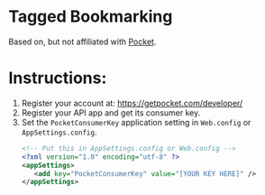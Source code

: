 # Tagged Bookmarking

Based on, but not affiliated with [Pocket](https://getpocket.com).

# Instructions:

1. Register your account at: https://getpocket.com/developer/
2. Register your API app and get its consumer key.
3. Set the `PocketConsumerKey` application setting in `Web.config` or `AppSettings.config`.
   ```xml
   <!-- Put this in AppSettings.config or Web.config -->
   <?xml version="1.0" encoding="utf-8" ?>
   <appSettings>
      <add key="PocketConsumerKey" value="[YOUR KEY HERE]" />
   </appSettings>
   ```
